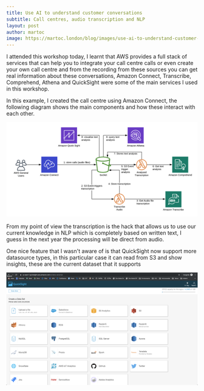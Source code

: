 ```yaml
---
title: Use AI to understand customer conversations
subtitle: Call centres, audio transcription and NLP
layout: post
author: martoc
image: https://martoc.london/blog/images/use-ai-to-understand-customer-conversations.png
---
```


I attended this workshop today, I learnt that AWS provides a full stack of
services that can help you to integrate your call centre calls or even create
your own call centre and from the recording from these sources you can get real
information about these conversations, Amazon Connect, Transcribe, Comprehend,
Athena and QuickSight were some of the main services I used in this workshop.

In this example, I created the call centre using Amazon Connect, the following
diagram shows the main components and how these interact with each other.

![Architecture](/blog/images/use-ai-to-understand-customer-conversations.png)

From my point of view the transcription is the hack that allows us to use our
current knowledge in NLP which is completely based on written text, I guess in
the next year the processing will be direct from audio.

One nice feature that I wasn't aware of is that QuickSight now support more
datasource types, in this particular case it can read from S3 and show insights,
these are the current dataset that it supports

![QuickSight](/blog/images/use-ai-to-understand-customer-conversations-quicksight.png)
